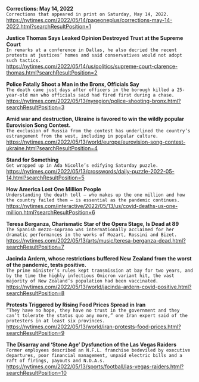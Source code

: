 **Corrections: May 14, 2022**\
`Corrections that appeared in print on Saturday, May 14, 2022.`\
https://nytimes.com/2022/05/14/pageoneplus/corrections-may-14-2022.html?searchResultPosition=1

**Justice Thomas Says Leaked Opinion Destroyed Trust at the Supreme Court**\
`In remarks at a conference in Dallas, he also decried the recent protests at justices’ homes and said conservatives would not adopt such tactics.`\
https://nytimes.com/2022/05/14/us/politics/supreme-court-clarence-thomas.html?searchResultPosition=2

**Police Fatally Shoot a Man in the Bronx, Officials Say**\
`The death came just days after officers in the borough killed a 25-year-old man who officials said had fired first during a chase.`\
https://nytimes.com/2022/05/13/nyregion/police-shooting-bronx.html?searchResultPosition=3

**Amid war and destruction, Ukraine is favored to win the wildly popular Eurovision Song Contest.**\
`The exclusion of Russia from the contest has underlined the country’s estrangement from the west, including in popular culture.`\
https://nytimes.com/2022/05/13/world/europe/eurovision-song-contest-ukraine.html?searchResultPosition=4

**Stand for Something**\
`Get wrapped up in Ada Nicolle’s edifying Saturday puzzle.`\
https://nytimes.com/2022/05/13/crosswords/daily-puzzle-2022-05-14.html?searchResultPosition=5

**How America Lost One Million People**\
`Understanding the death toll — who makes up the one million and how the country failed them — is essential as the pandemic continues.`\
https://nytimes.com/interactive/2022/05/13/us/covid-deaths-us-one-million.html?searchResultPosition=6

**Teresa Berganza, Charismatic Star of the Opera Stage, Is Dead at 89**\
`The Spanish mezzo-soprano was internationally acclaimed for her dramatic performances in the works of Mozart, Rossini and Bizet.`\
https://nytimes.com/2022/05/13/arts/music/teresa-berganza-dead.html?searchResultPosition=7

**Jacinda Ardern, whose restrictions buffered New Zealand from the worst of the pandemic, tests positive.**\
`The prime minister’s rules kept transmission at bay for two years, and by the time the highly infectious Omicron variant hit, the vast majority of New Zealand’s population had been vaccinated.`\
https://nytimes.com/2022/05/13/world/jacinda-ardern-covid-positive.html?searchResultPosition=8

**Protests Triggered by Rising Food Prices Spread in Iran**\
`“They have no hope, they have no trust in the government and they can’t tolerate the status quo any more,” one Iran expert said of the protesters in at least six provinces.`\
https://nytimes.com/2022/05/13/world/iran-protests-food-prices.html?searchResultPosition=9

**The Disarray and ‘Stone Age’ Dysfunction of the Las Vegas Raiders**\
`Former employees described an N.F.L. franchise bedeviled by executive departures, poor financial management, unpaid electric bills and a raft of firings, payouts and N.D.A.s.`\
https://nytimes.com/2022/05/13/sports/football/las-vegas-raiders.html?searchResultPosition=10

